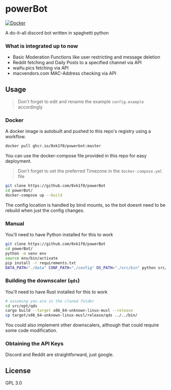 # powerBot

[![Docker](https://github.com/0xk1f0/powerBot/actions/workflows/docker-publish.yml/badge.svg)](https://github.com/0xk1f0/powerBot/actions/workflows/docker-publish.yml)

A do-it-all discord bot written in spaghetti python

### What is integrated up to now

- Basic Moderation Functions like user restricting and message deletion
- Reddit fetching and Daily Posts to a specified channel via API
- waifu.pics fetching via API
- macvendors.com MAC-Address checking via API

## Usage

> Don't forget to edit and rename the example `config.example` accordingly

### Docker

A docker image is autobuilt and pushed to this repo's registry using
a workflow.

```bash
docker pull ghcr.io/0xk1f0/powerbot:master
```

You can use the docker-compose file provided in this repo for easy deployment.

> Don't forget to set the preferred Timezone in the `docker-compose.yml` file

```bash
git clone https://github.com/0xk1f0/powerBot
cd powerBot/
docker-compose up --build
```

The config location is handled by bind mounts, so the bot doesnt need to be rebuild when just the config changes.

### Manual

You'll need to have Python installed for this to work

```bash
git clone https://github.com/0xk1f0/powerBot
cd powerBot/
python -m venv env
source env/bin/activate
pip install -r requirements.txt
DATA_PATH="./data" CONF_PATH="./config" DS_PATH="./src/bin" python src/runbot.py
```

### Building the downscaler (`qds`)

You'll need to have Rust installed for this to work

```bash
# assuming you are in the cloned folder
cd src/opt/qds
cargo build --target x86_64-unknown-linux-musl --release
cp target/x86_64-unknown-linux-musl/release/qds ../../bin/
```

You could also implement other downscalers, although that could require some code modification.

### Obtaining the API Keys

Discord and Reddit are straightforward, just google.

## License

GPL 3.0
